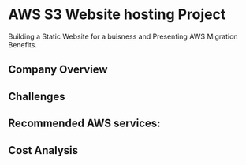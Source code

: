 # AWS S3 Website hosting Project
Building a Static Website for a buisness and Presenting AWS Migration Benefits.

## Company Overview

## Challenges

## Recommended AWS services:


## Cost Analysis

